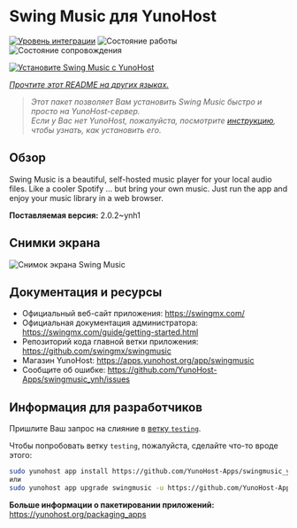 <!--
Важно: этот README был автоматически сгенерирован <https://github.com/YunoHost/apps/tree/master/tools/readme_generator>
Он НЕ ДОЛЖЕН редактироваться вручную.
-->

# Swing Music для YunoHost

[![Уровень интеграции](https://apps.yunohost.org/badge/integration/swingmusic)](https://ci-apps.yunohost.org/ci/apps/swingmusic/)
![Состояние работы](https://apps.yunohost.org/badge/state/swingmusic)
![Состояние сопровождения](https://apps.yunohost.org/badge/maintained/swingmusic)

[![Установите Swing Music с YunoHost](https://install-app.yunohost.org/install-with-yunohost.svg)](https://install-app.yunohost.org/?app=swingmusic)

*[Прочтите этот README на других языках.](./ALL_README.md)*

> *Этот пакет позволяет Вам установить Swing Music быстро и просто на YunoHost-сервер.*  
> *Если у Вас нет YunoHost, пожалуйста, посмотрите [инструкцию](https://yunohost.org/install), чтобы узнать, как установить его.*

## Обзор

Swing Music is a beautiful, self-hosted music player for your local audio files. Like a cooler Spotify ... but bring your own music. Just run the app and enjoy your music library in a web browser.


**Поставляемая версия:** 2.0.2~ynh1

## Снимки экрана

![Снимок экрана Swing Music](./doc/screenshots/screenshot.png)

## Документация и ресурсы

- Официальный веб-сайт приложения: <https://swingmx.com/>
- Официальная документация администратора: <https://swingmx.com/guide/getting-started.html>
- Репозиторий кода главной ветки приложения: <https://github.com/swingmx/swingmusic>
- Магазин YunoHost: <https://apps.yunohost.org/app/swingmusic>
- Сообщите об ошибке: <https://github.com/YunoHost-Apps/swingmusic_ynh/issues>

## Информация для разработчиков

Пришлите Ваш запрос на слияние в [ветку `testing`](https://github.com/YunoHost-Apps/swingmusic_ynh/tree/testing).

Чтобы попробовать ветку `testing`, пожалуйста, сделайте что-то вроде этого:

```bash
sudo yunohost app install https://github.com/YunoHost-Apps/swingmusic_ynh/tree/testing --debug
или
sudo yunohost app upgrade swingmusic -u https://github.com/YunoHost-Apps/swingmusic_ynh/tree/testing --debug
```

**Больше информации о пакетировании приложений:** <https://yunohost.org/packaging_apps>

